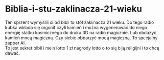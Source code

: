 # Biblia-i-stu-zaklinacza-21-wieku
Ten sprzent wymyslili ci od bibli to stół zaklinacza 21 wieku. Do tego radio kubka wkłada się orgonit czyli kamień i można wygenerować do niego energię statku kosmicznego do druku 3D na radio magicznie. Lub obdazyć kamień mocą magiczną. Czy siebie obdarzyć mocą magiczną. To specjalny zapper AI.  
To jest sekret bibli i mein lotto 1 zł nagrody lotto o to się biją religijni i to chcą dawać.  
